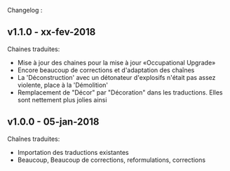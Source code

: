 Changelog :

v1.1.0 - xx-fev-2018
--------------------
Chaines traduites: 

* Mise à jour des chaines pour la mise à jour «Occupational Upgrade»
* Encore beaucoup de corrections et d'adaptation des chaînes
* La 'Déconstruction' avec un détonateur d'explosifs n'était pas assez violente,
  place à la 'Démolition'
* Remplacement de "Décor" par "Décoration" dans les traductions. Elles sont
  nettement plus jolies ainsi

v1.0.0 - 05-jan-2018
--------------------
Chaînes traduites: 

* Importation des traductions existantes
* Beaucoup, Beaucoup de corrections, reformulations, corrections
